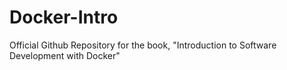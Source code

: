 # Docker-Intro
Official Github Repository for the book, "Introduction to Software Development with Docker"
